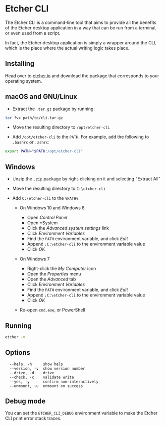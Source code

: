 Etcher CLI
==========

The Etcher CLI is a command-line tool that aims to provide all the benefits of
the Etcher desktop application in a way that can be run from a terminal, or
even used from a script.

In fact, the Etcher desktop application is simply a wrapper around the CLI,
which is the place where the actual writing logic takes place.

Installing
----------

Head over to [etcher.io][etcher] and download the package that corresponds to
your operating system.

macOS and GNU/Linux
-------------------

- Extract the `.tar.gz` package by running:

```sh
tar fvx path/to/cli.tar.gz
```

- Move the resulting directory to `/opt/etcher-cli`

- Add `/opt/etcher-cli` to the `PATH`. For example, add the following to
  `.bashrc` or `.zshrc`:

```sh
export PATH="$PATH:/opt/etcher-cli"
```

Windows
-------

- Unzip the `.zip` package by right-clicking on it and selecting "Extract All"

- Move the resulting directory to `C:\etcher-cli`

- Add `C:\etcher-cli` to the `%PATH%`

  - On Windows 10 and Windows 8
    - Open *Control Panel*
    - Open *System
    - Click the *Advanced system settings* link
    - Click *Environment Variables*
    - Find the `PATH` environment variable, and click *Edit*
    - Append `;C:\etcher-cli` to the environment variable value
    - Click *OK*

  - On Windows 7
    - Right-click the *My Computer* icon
    - Open the *Properties* menu
    - Open the *Advanced* tab
    - Click *Environment Variables*
    - Find the `PATH` environment variable, and click *Edit*
    - Append `;C:\etcher-cli` to the environment variable value
    - Click *OK*

  - Re-open `cmd.exe`, or PowerShell

Running
-------

```sh
etcher -v
```

Options
-------

```
  --help, -h     show help
  --version, -v  show version number
  --drive, -d    drive
  --check, -c    validate write
  --yes, -y      confirm non-interactively
  --unmount, -u  unmount on success
```

Debug mode
----------

You can set the `ETCHER_CLI_DEBUG` environment variable to make the Etcher CLI
print error stack traces.

[etcher]: https://etcher.io/
